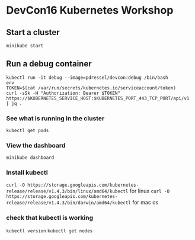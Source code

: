 # DevCon16 Kubernetes Workshop

## Start a cluster
`minikube start`

## Run a debug container
```
kubectl run -it debug --image=pdressel/devcon:debug /bin/bash
env
TOKEN=$(cat /var/run/secrets/kubernetes.io/serviceaccount/token)
curl -sSk -H "Authorization: Bearer $TOKEN" https://$KUBERNETES_SERVICE_HOST:$KUBERNETES_PORT_443_TCP_PORT/api/v1 | jq .
```
### See what is running in the cluster
```
kubectl get pods
```
### View the dashboard
`minikube dashboard`

### Install kubectl
`curl -O https://storage.googleapis.com/kubernetes-release/release/v1.4.3/bin/linux/amd64/kubectl` for linux
`curl -O https://storage.googleapis.com/kubernetes-release/release/v1.4.3/bin/darwin/amd64/kubectl` for mac os

### check that kubectl is working
`kubectl version`
`kubectl get nodes`
